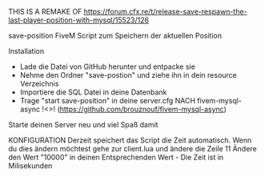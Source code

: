 THIS IS A REMAKE OF https://forum.cfx.re/t/release-save-respawn-the-last-player-position-with-mysql/15523/126

save-position
FiveM Script zum Speichern der aktuellen Position

Installation
- Lade die Datei von GitHub herunter und entpacke sie
- Nehme den Ordner "save-postion" und ziehe ihn in dein resource Verzeichnis
- Importiere die SQL Datei in deine Datenbank
- Trage "start save-position" in deine server.cfg NACH fivem-mysql-async 
!<>! (https://github.com/brouznouf/fivem-mysql-async)

Starte deinen Server neu und viel Spaß damit

KONFIGURATION
Derzeit speichert das Script die Zeit automatisch. Wenn du dies ändern möchtest gehe zur 
client.lua und ändere die Zeile 11
Ändere den Wert "10000" in deinen Entsprechenden Wert - Die Zeit ist in Milisekunden